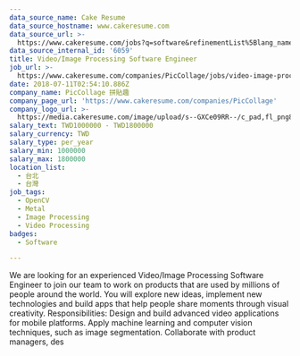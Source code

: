 ```yaml
---
data_source_name: Cake Resume
data_source_hostname: www.cakeresume.com
data_source_url: >-
  https://www.cakeresume.com/jobs?q=software&refinementList%5Blang_name%5D%5B0%5D=English&refinementList%5Bsalary_type%5D=per_year&range%5Bsalary_range%5D%5Bmin%5D=1000000&page=2
data_source_internal_id: '6059'
title: Video/Image Processing Software Engineer
job_url: >-
  https://www.cakeresume.com/companies/PicCollage/jobs/video-image-processing-software-engineer
date: 2018-07-11T02:54:10.886Z
company_name: PicCollage 拼貼趣
company_page_url: 'https://www.cakeresume.com/companies/PicCollage'
company_logo_url: >-
  https://media.cakeresume.com/image/upload/s--GXCe09RR--/c_pad,fl_png8,h_200,w_200/v1516267311/page__logo_1482125639.png
salary_text: TWD1000000 - TWD1800000
salary_currency: TWD
salary_type: per_year
salary_min: 1000000
salary_max: 1800000
location_list:
  - 台北
  - 台灣
job_tags:
  - OpenCV
  - Metal
  - Image Processing
  - Video Processing
badges:
  - Software

---
```


We are looking for an experienced Video/Image Processing Software Engineer to join our team to work on products that are used by millions of people around the world. You will explore new ideas, implement new technologies and build apps that help people share moments through visual creativity. Responsibilities: Design and build advanced video applications for mobile platforms. Apply machine learning and computer vision techniques, such as image segmentation. Collaborate with product managers, des